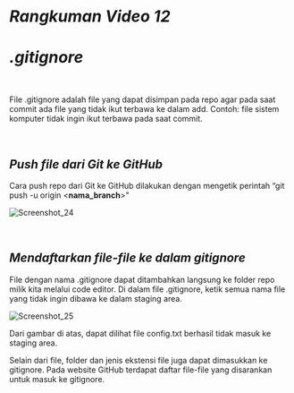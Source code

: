 # ***Rangkuman Video 12***
# ***.gitignore***

<p>&nbsp;</p>

File .gitignore adalah file yang dapat disimpan pada repo agar pada saat commit ada file yang tidak ikut terbawa ke dalam add. Contoh: file sistem komputer tidak ingin ikut terbawa pada saat commit.

<p>&nbsp;</p>

## ***Push file dari Git ke GitHub***
Cara push repo dari Git ke GitHub dilakukan dengan mengetik perintah “git push -u origin <**nama_branch**>"

![Screenshot_24](https://i.ibb.co/M8X8Rmy/Picture24.jpg)

<p>&nbsp;</p>

## ***Mendaftarkan file-file ke dalam gitignore***
File dengan nama .gitignore dapat ditambahkan langsung ke folder repo milik kita melalui code editor. Di dalam file .gitignore, ketik semua nama file yang tidak ingin dibawa ke dalam staging area.

![Screenshot_25](https://i.ibb.co/qyGz8Ld/Picture25.jpg)

Dari gambar di atas, dapat dilihat file config.txt berhasil tidak masuk ke staging area.

Selain dari file, folder dan jenis ekstensi file juga dapat dimasukkan ke gitignore.
Pada website GitHub terdapat daftar file-file yang disarankan untuk masuk ke gitignore.

